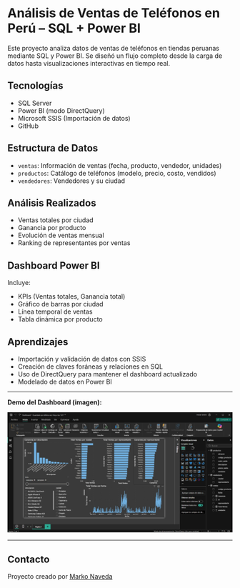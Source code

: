 # Análisis de Ventas de Teléfonos en Perú – SQL + Power BI

Este proyecto analiza datos de ventas de teléfonos en tiendas peruanas mediante SQL y Power BI. Se diseñó un flujo completo desde la carga de datos hasta visualizaciones interactivas en tiempo real.

## Tecnologías
- SQL Server
- Power BI (modo DirectQuery)
- Microsoft SSIS (Importación de datos)
- GitHub

## Estructura de Datos
- `ventas`: Información de ventas (fecha, producto, vendedor, unidades)
- `productos`: Catálogo de teléfonos (modelo, precio, costo, vendidos)
- `vendedores`: Vendedores y su ciudad

## Análisis Realizados
- Ventas totales por ciudad
- Ganancia por producto
- Evolución de ventas mensual
- Ranking de representantes por ventas

## Dashboard Power BI
Incluye:
- KPIs (Ventas totales, Ganancia total)
- Gráfico de barras por ciudad
- Línea temporal de ventas
- Tabla dinámica por producto

## Aprendizajes
- Importación y validación de datos con SSIS
- Creación de claves foráneas y relaciones en SQL
- Uso de DirectQuery para mantener el dashboard actualizado
- Modelado de datos en Power BI

---

**Demo del Dashboard (imagen):**

![Dashboard](Capturas/dashboard.jpeg)

---

## Contacto
Proyecto creado por [Marko Naveda](https://www.linkedin.com/in/marko-alexander-naveda-samame-721aa9264/)